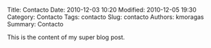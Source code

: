 Title: Contacto
Date: 2010-12-03 10:20
Modified: 2010-12-05 19:30
Category: Contacto
Tags: contacto
Slug: contacto
Authors: kmoragas
Summary: Contacto

This is the content of my super blog post.


